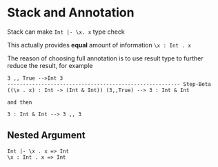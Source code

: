 # Stack and Annotation

Stack can make `Int |- \x. x` type check

This actually provides **equal** amount of information `\x : Int . x`

The reason of choosing full annotation is to use result type to further reduce the result, for example

```
3 ,, True -->Int 3
-------------------------------------------------------- Step-Beta
((\x . x) : Int -> (Int & Int)) (3,,True) --> 3 : Int & Int

and then

3 : Int & Int --> 3 ,, 3
```

## Nested Argument

```
Int |- \x . x => Int
\x : Int . x => Int
```

